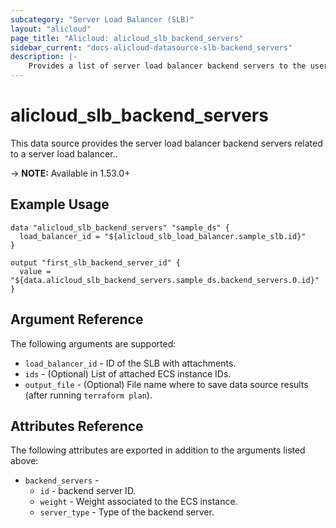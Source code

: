 ```yaml
---
subcategory: "Server Load Balancer (SLB)"
layout: "alicloud"
page_title: "Alicloud: alicloud_slb_backend_servers"
sidebar_current: "docs-alicloud-datasource-slb-backend_servers"
description: |-
    Provides a list of server load balancer backend servers to the user.
---
```


# alicloud\_slb_backend_servers

This data source provides the server load balancer backend servers related to a server load balancer..

-> **NOTE:** Available in 1.53.0+

## Example Usage

```
data "alicloud_slb_backend_servers" "sample_ds" {
  load_balancer_id = "${alicloud_slb_load_balancer.sample_slb.id}"
}

output "first_slb_backend_server_id" {
  value = "${data.alicloud_slb_backend_servers.sample_ds.backend_servers.0.id}"
}
```

## Argument Reference

The following arguments are supported:

* `load_balancer_id` - ID of the SLB with attachments.
* `ids` - (Optional) List of attached ECS instance IDs.
* `output_file` - (Optional) File name where to save data source results (after running `terraform plan`).

## Attributes Reference

The following attributes are exported in addition to the arguments listed above:

* `backend_servers` - 
  * `id` - backend server ID.
  * `weight` - Weight associated to the ECS instance.
  * `server_type` - Type of the backend server.
